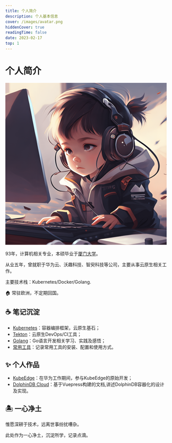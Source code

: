 ```yaml
---
title: 个人简介
description: 个人基本信息
cover: /images/avatar.png
hiddenCover: true 
readingTime: false
date: 2023-02-17
top: 1
---
```


# 个人简介

![图片](/images/avatar.png)

93年，计算机相关专业，本硕毕业于[厦门大学](https://www.xmu.edu.cn/)。  

从业五年，曾就职于华为云、沃趣科技、智臾科技等公司，主要从事云原生相关工作。  

主要技术栈：Kubernetes/Docker/Golang.


:house: 常驻欧洲，不定期回国。

## :coffee: 笔记沉淀

- [Kubernetes](/zh/cloud-native/kubernetes/index)：容器编排框架，云原生基石；
- [Tekton](/zh/open-source/tekton/index)：云原生DevOps/CI工具；
- [Golang](/zh/cloud-native/kubernetes/index)：Go语言开发相关学习、实践及感悟；
- [常用工具](/zh/tools/index)：记录常用工具的安装、配置和使用方式。

## :sparkles: 个人作品

- [KubeEdge](https://github.com/kubeedge/kubeedge)：在华为工作期间，参与KubeEdge的原始开发；
- [DolphinDB Cloud](https://dolphindb.zqxu.site/)：基于Vuepress构建的文档,讲述DolphinDB容器化的设计及实现。

## :desert_island: 一心净土

惟愿深耕于技术，远离世事纷扰嘈杂。

此处作为一心净土，沉淀所学，记录点滴。

